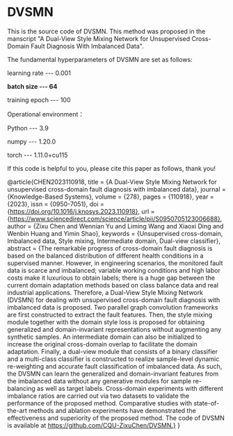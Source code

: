 # DVSMN
This is the source code of DVSMN. This method was proposed in the manscript "A Dual-View Style Mixing Network for Unsupervised Cross-Domain Fault Diagnosis With Imbalanced Data".

The fundamental hyperparameters of DVSMN are set as follows:

  learning rate  ---  0.001
  
  **batch size     ---  64**
  
  training epoch ---  100

Operational environment：

  Python --- 3.9
  
  numpy  --- 1.20.0
  
  torch  --- 1.11.0+cu115
  
If this code is helpful to you, please cite this paper as follows, thank you!

@article{CHEN2023110918,
title = {A Dual-View Style Mixing Network for unsupervised cross-domain fault diagnosis with imbalanced data},
journal = {Knowledge-Based Systems},
volume = {278},
pages = {110918},
year = {2023},
issn = {0950-7051},
doi = {https://doi.org/10.1016/j.knosys.2023.110918},
url = {https://www.sciencedirect.com/science/article/pii/S0950705123006688},
author = {Zixu Chen and Wennian Yu and Liming Wang and Xiaoxi Ding and Wenbin Huang and Yimin Shao},
keywords = {Unsupervised cross-domain, Imbalanced data, Style mixing, Intermediate domain, Dual-view classifier},
abstract = {The remarkable progress of cross-domain fault diagnosis is based on the balanced distribution of different health conditions in a supervised manner. However, in engineering scenarios, the monitored fault data is scarce and imbalanced; variable working conditions and high labor costs make it luxurious to obtain labels; there is a huge gap between the current domain adaptation methods based on class balance data and real industrial applications. Therefore, a Dual-View Style Mixing Network (DVSMN) for dealing with unsupervised cross-domain fault diagnosis with imbalanced data is proposed. Two parallel graph convolution frameworks are first constructed to extract the fault features. Then, the style mixing module together with the domain style loss is proposed for obtaining generalized and domain-invariant representations without augmenting any synthetic samples. An intermediate domain can also be initialized to increase the original cross-domain overlap to facilitate the domain adaptation. Finally, a dual-view module that consists of a binary classifier and a multi-class classifier is constructed to realize sample-level dynamic re-weighting and accurate fault classification of imbalanced data. As such, the DVSMN can learn the generalized and domain-invariant features from the imbalanced data without any generative modules for sample re-balancing as well as target labels. Cross-domain experiments with different imbalance ratios are carried out via two datasets to validate the performance of the proposed method. Comparative studies with state-of-the-art methods and ablation experiments have demonstrated the effectiveness and superiority of the proposed method. The code of DVSMN is available at https://github.com/CQU-ZixuChen/DVSMN.}
}
